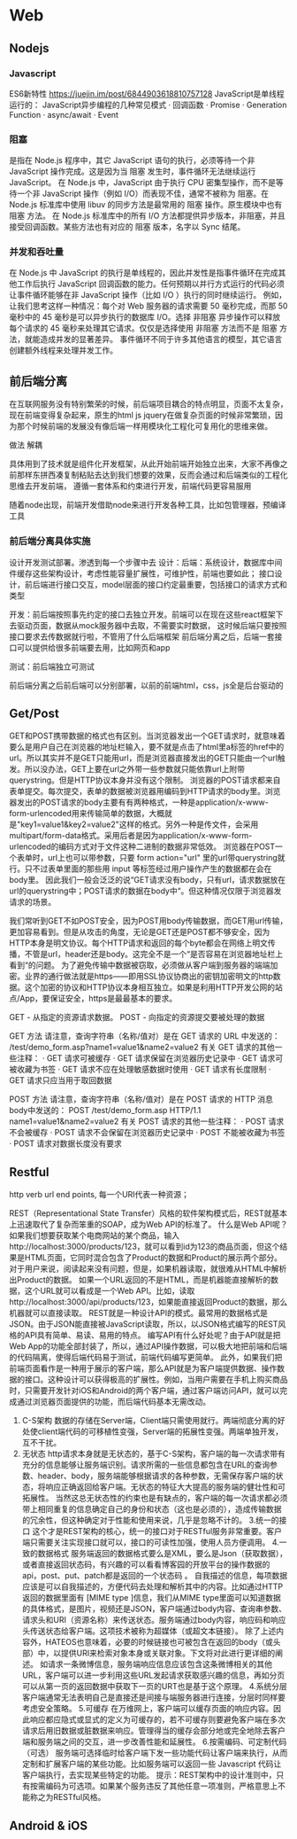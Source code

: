 # Web
## Nodejs

### Javascript 
ES6新特性
https://juejin.im/post/6844903618810757128
JavaScript是单线程运行的： JavaScript异步编程的几种常见模式
·    	回调函数
·    	Promise
·    	Generation Function
·    	async/await
·    	Event
 
 
### 阻塞 
是指在 Node.js 程序中，其它 JavaScript 语句的执行，必须等待一个非 JavaScript 操作完成。这是因为当 阻塞 发生时，事件循环无法继续运行 JavaScript。
在 Node.js 中，JavaScript 由于执行 CPU 密集型操作，而不是等待一个非 JavaScript 操作（例如 I/O）而表现不佳，通常不被称为 阻塞。在 Node.js 标准库中使用 libuv 的同步方法是最常用的 阻塞 操作。原生模块中也有 阻塞 方法。
在 Node.js 标准库中的所有 I/O 方法都提供异步版本，非阻塞，并且接受回调函数。某些方法也有对应的 阻塞 版本，名字以 Sync 结尾。
 
### 并发和吞吐量
在 Node.js 中 JavaScript 的执行是单线程的，因此并发性是指事件循环在完成其他工作后执行 JavaScript 回调函数的能力。任何预期以并行方式运行的代码必须让事件循环能够在非 JavaScript 操作（比如 I/O ）执行的同时继续运行。
例如，让我们思考这样一种情况：每个对 Web 服务器的请求需要 50 毫秒完成，而那 50 毫秒中的 45 毫秒是可以异步执行的数据库 I/O。选择 非阻塞 异步操作可以释放每个请求的 45 毫秒来处理其它请求。仅仅是选择使用 非阻塞 方法而不是 阻塞 方法，就能造成并发的显著差异。
事件循环不同于许多其他语言的模型，其它语言创建额外线程来处理并发工作。



## 前后端分离 
在互联网服务没有特别繁荣的时候，前后端项目耦合的特点明显，页面不太复杂，现在前端变得复杂起来，原生的html js jquery在做复杂页面的时候非常繁琐，因为那个时候前端的发展没有像后端一样用模块化工程化可复用化的思维来做。
 
做法
解耦
 
具体用到了技术就是组件化开发框架，从此开始前端开始独立出来，大家不再像之前那样东拼西凑复制粘贴去达到我们想要的效果，反而会通过和后端类似的工程化思维去开发前端，
遵循一套体系和约束进行开发，前端代码更容易服用
 
随着node出现，前端开发借助node来进行开发各种工具，比如包管理器，预编译工具
 
 
### 前后端分离具体实施
设计开发测试部署。渗透到每一个步骤中去
设计：后端：系统设计，数据库中间件缓存这些架构设计，考虑性能容量扩展性，可维护性，前端也要如此；
接口设计，前后端进行接口交互，model层面的接口约定最重要，包括接口的请求方式和类型
 
开发：前后端按照事先约定的接口去独立开发。前端可以在现在这些react框架下去驱动页面，数据从mock服务器中去取，不需要实时数据，
这时候后端只要按照接口要求去传数据就行啦，不管用了什么后端框架
前后端分离之后，后端一套接口可以提供给很多前端要去用，比如网页和app
 
 
测试：前后端独立可测试
 
前后端分离之后前后端可以分别部署，以前的前端html，css，js全是后台驱动的
 
 
 
 
## Get/Post
GET和POST携带数据的格式也有区别。当浏览器发出一个GET请求时，就意味着要么是用户自己在浏览器的地址栏输入，要不就是点击了html里a标签的href中的url。所以其实并不是GET只能用url，而是浏览器直接发出的GET只能由一个url触发。所以没办法，GET上要在url之外带一些参数就只能依靠url上附带querystring。但是HTTP协议本身并没有这个限制。
浏览器的POST请求都来自表单提交。每次提交，表单的数据被浏览器用编码到HTTP请求的body里。浏览器发出的POST请求的body主要有有两种格式，一种是application/x-www-form-urlencoded用来传输简单的数据，大概就是"key1=value1&key2=value2"这样的格式。另外一种是传文件，会采用multipart/form-data格式。采用后者是因为application/x-www-form-urlencoded的编码方式对于文件这种二进制的数据非常低效。
浏览器在POST一个表单时，url上也可以带参数，只要 form action="url" 里的url带querystring就行。只不过表单里面的那些用 input 等标签经过用户操作产生的数据都在会在body里。
因此我们一般会泛泛的说“GET请求没有body，只有url，请求数据放在url的querystring中；POST请求的数据在body中“。但这种情况仅限于浏览器发请求的场景。
 
我们常听到GET不如POST安全，因为POST用body传输数据，而GET用url传输，更加容易看到。但是从攻击的角度，无论是GET还是POST都不够安全，因为HTTP本身是明文协议。每个HTTP请求和返回的每个byte都会在网络上明文传播，不管是url，header还是body。这完全不是一个“是否容易在浏览器地址栏上看到“的问题。
为了避免传输中数据被窃取，必须做从客户端到服务器的端端加密。业界的通行做法就是https——即用SSL协议协商出的密钥加密明文的http数据。这个加密的协议和HTTP协议本身相互独立。如果是利用HTTP开发公网的站点/App，要保证安全，https是最最基本的要求。
 
GET - 从指定的资源请求数据。
POST - 向指定的资源提交要被处理的数据
 
GET 方法
请注意，查询字符串（名称/值对）是在 GET 请求的 URL 中发送的：
/test/demo_form.asp?name1=value1&name2=value2
有关 GET 请求的其他一些注释：
·   	GET 请求可被缓存
·   	GET 请求保留在浏览器历史记录中
·   	GET 请求可被收藏为书签
·   	GET 请求不应在处理敏感数据时使用
·   	GET 请求有长度限制
·   	GET 请求只应当用于取回数据
 
 
POST 方法
请注意，查询字符串（名称/值对）是在 POST 请求的 HTTP 消息body中发送的：
POST /test/demo_form.asp HTTP/1.1
name1=value1&name2=value2
有关 POST 请求的其他一些注释：
·   	POST 请求不会被缓存
·   	POST 请求不会保留在浏览器历史记录中
·   	POST 不能被收藏为书签
·   	POST 请求对数据长度没有要求
 
 
 
 
 
## Restful
http  verb
url end points, 每一个URI代表一种资源；
 
REST（Representational State Transfer）风格的软件架构模式后，REST就基本上迅速取代了复杂而笨重的SOAP，成为Web API的标准了。
什么是Web API呢？
如果我们想要获取某个电商网站的某个商品，输入http://localhost:3000/products/123，就可以看到id为123的商品页面，但这个结果是HTML页面，它同时混合包含了Product的数据和Product的展示两个部分。对于用户来说，阅读起来没有问题，但是，如果机器读取，就很难从HTML中解析出Product的数据。
如果一个URL返回的不是HTML，而是机器能直接解析的数据，这个URL就可以看成是一个Web API。比如，读取http://localhost:3000/api/products/123，如果能直接返回Product的数据，那么机器就可以直接读取。
REST就是一种设计API的模式。最常用的数据格式是JSON。由于JSON能直接被JavaScript读取，所以，以JSON格式编写的REST风格的API具有简单、易读、易用的特点。
编写API有什么好处呢？由于API就是把Web App的功能全部封装了，所以，通过API操作数据，可以极大地把前端和后端的代码隔离，使得后端代码易于测试，前端代码编写更简单。
此外，如果我们把前端页面看作是一种用于展示的客户端，那么API就是为客户端提供数据、操作数据的接口。这种设计可以获得极高的扩展性。例如，当用户需要在手机上购买商品时，只需要开发针对iOS和Android的两个客户端，通过客户端访问API，就可以完成通过浏览器页面提供的功能，而后端代码基本无需改动。
 
1. C-S架构
数据的存储在Server端，Client端只需使用就行。两端彻底分离的好处使client端代码的可移植性变强，Server端的拓展性变强。两端单独开发，互不干扰。
2. 无状态
http请求本身就是无状态的，基于C-S架构，客户端的每一次请求带有充分的信息能够让服务端识别。请求所需的一些信息都包含在URL的查询参数、header、body，服务端能够根据请求的各种参数，无需保存客户端的状态，将响应正确返回给客户端。无状态的特征大大提高的服务端的健壮性和可拓展性。
当然这总无状态性的约束也是有缺点的，客户端的每一次请求都必须带上相同重复的信息确定自己的身份和状态（这也是必须的），造成传输数据的冗余性，但这种确定对于性能和使用来说，几乎是忽略不计的。
3.统一的接口
这个才是REST架构的核心，统一的接口对于RESTful服务非常重要。客户端只需要关注实现接口就可以，接口的可读性加强，使用人员方便调用。
4.一致的数据格式
服务端返回的数据格式要么是XML，要么是Json（获取数据），或者直接返回状态码，有兴趣的可以看看博客园的开放平台的操作数据的api，post、put、patch都是返回的一个状态码 。
自我描述的信息，每项数据应该是可以自我描述的，方便代码去处理和解析其中的内容。比如通过HTTP返回的数据里面有 [MIME type ]信息，我们从MIME type里面可以知道数据的具体格式，是图片，视频还是JSON，客户端通过body内容、查询串参数、请求头和URI（资源名称）来传送状态。服务端通过body内容，响应码和响应头传送状态给客户端。这项技术被称为超媒体（或超文本链接）。
除了上述内容外，HATEOS也意味着，必要的时候链接也可被包含在返回的body（或头部）中，以提供URI来检索对象本身或关联对象。下文将对此进行更详细的阐述。
如请求一条微博信息，服务端响应信息应该包含这条微博相关的其他URL，客户端可以进一步利用这些URL发起请求获取感兴趣的信息，再如分页可以从第一页的返回数据中获取下一页的URT也是基于这个原理。
4.系统分层
客户端通常无法表明自己是直接还是间接与端服务器进行连接，分层时同样要考虑安全策略。
5.可缓存
在万维网上，客户端可以缓存页面的响应内容。因此响应都应隐式或显式的定义为可缓存的，若不可缓存则要避免客户端在多次请求后用旧数据或脏数据来响应。管理得当的缓存会部分地或完全地除去客户端和服务端之间的交互，进一步改善性能和延展性。
6.按需编码、可定制代码（可选）
服务端可选择临时给客户端下发一些功能代码让客户端来执行，从而定制和扩展客户端的某些功能。比如服务端可以返回一些 Javascript 代码让客户端执行，去实现某些特定的功能。 提示：REST架构中的设计准则中，只有按需编码为可选项。如果某个服务违反了其他任意一项准则，严格意思上不能称之为RESTful风格。


## Android & iOS

